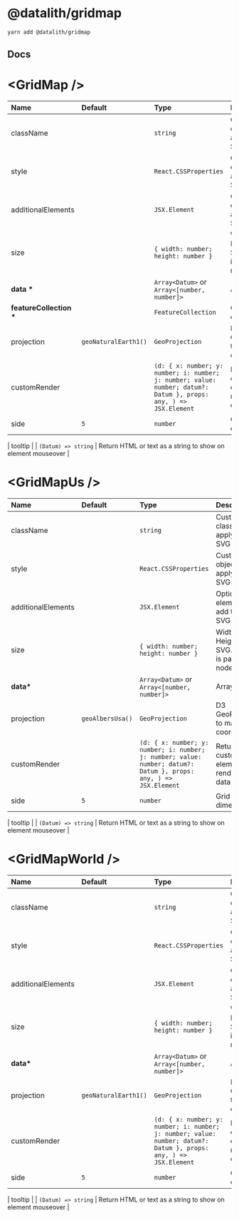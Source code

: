 # @datalith/gridmap

```sh
yarn add @datalith/gridmap
```

## Docs

# \<GridMap \/>

| Name                        | Default              | Type                                                                                                             | Description                                               |
| :-------------------------- | :------------------- | :--------------------------------------------------------------------------------------------------------------- | :-------------------------------------------------------- |
| className                   |                      | `string`                                                                                                         | Custom css classes to apply to the SVG                    |
| style                       |                      | `React.CSSProperties`                                                                                            | Custom style object to apply to the SVG                   |
| additionalElements          |                      | `JSX.Element`                                                                                                    | Optional elements to add to the SVG                       |
| size                        |                      | `{ width: number; height: number }`                                                                              | Width and Height of the SVG. Default is parent node size. |
| <b>data \*</b>              |                      | `Array<Datum>` or `Array<[number, number]>`                                                                      | Array of data                                             |
| <b>featureCollection \*</b> |                      | `FeatureCollection`                                                                                              | GeoJson object                                            |
| projection                  | `geoNaturalEarth1()` | `GeoProjection`                                                                                                  | D3 GeoProjection to map coordinates                       |
| customRender                |                      | `(d: { x: number; y: number; i: number; j: number; value: number; datum?: Datum }, props: any, ) => JSX.Element` | Return custom element to render as data point             |
| side                        | `5`                  | `number`                                                                                                         | Grid cell dimension                                       |

| tooltip | | `(Datum) => string` | Return HTML or text as a string to show on element mouseover |

# \<GridMapUs \/>

| Name               | Default          | Type                                                                                                             | Description                                               |
| :----------------- | :--------------- | :--------------------------------------------------------------------------------------------------------------- | :-------------------------------------------------------- |
| className          |                  | `string`                                                                                                         | Custom css classes to apply to the SVG                    |
| style              |                  | `React.CSSProperties`                                                                                            | Custom style object to apply to the SVG                   |
| additionalElements |                  | `JSX.Element`                                                                                                    | Optional elements to add to the SVG                       |
| size               |                  | `{ width: number; height: number }`                                                                              | Width and Height of the SVG. Default is parent node size. |
| <b>data\*</b>      |                  | `Array<Datum>` or `Array<[number, number]>`                                                                      | Array of data                                             |
| projection         | `geoAlbersUsa()` | `GeoProjection`                                                                                                  | D3 GeoProjection to map coordinates                       |
| customRender       |                  | `(d: { x: number; y: number; i: number; j: number; value: number; datum?: Datum }, props: any, ) => JSX.Element` | Return custom element to render as data point             |
| side               | `5`              | `number`                                                                                                         | Grid cell dimension                                       |

| tooltip | | `(Datum) => string` | Return HTML or text as a string to show on element mouseover |

# \<GridMapWorld \/>

| Name               | Default              | Type                                                                                                             | Description                                               |
| :----------------- | :------------------- | :--------------------------------------------------------------------------------------------------------------- | :-------------------------------------------------------- |
| className          |                      | `string`                                                                                                         | Custom css classes to apply to the SVG                    |
| style              |                      | `React.CSSProperties`                                                                                            | Custom style object to apply to the SVG                   |
| additionalElements |                      | `JSX.Element`                                                                                                    | Optional elements to add to the SVG                       |
| size               |                      | `{ width: number; height: number }`                                                                              | Width and Height of the SVG. Default is parent node size. |
| <b>data\*</b>      |                      | `Array<Datum>` or `Array<[number, number]>`                                                                      | Array of data                                             |
| projection         | `geoNaturalEarth1()` | `GeoProjection`                                                                                                  | D3 GeoProjection to map coordinates                       |
| customRender       |                      | `(d: { x: number; y: number; i: number; j: number; value: number; datum?: Datum }, props: any, ) => JSX.Element` | Return custom element to render as data point             |
| side               | `5`                  | `number`                                                                                                         | Grid cell dimension                                       |

| tooltip | | `(Datum) => string` | Return HTML or text as a string to show on element mouseover |
